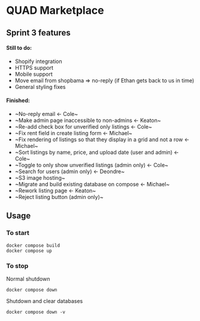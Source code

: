 # QUAD Marketplace

## Sprint 3 features
#### Still to do:
- Shopify integration
- HTTPS support
- Mobile support
- Move email from shopbama => no-reply (if Ethan gets back to us in time)
- General styling fixes
#### Finished:
- ~No-reply email <- Cole~
- ~Make admin page inaccessible to non-admins <- Keaton~
- ~Re-add check box for unverified only listings <- Cole~
- ~Fix rent field in create listing form <- Michael~
- ~Fix rendering of listings so that they display in a grid and not a row <- Michael~
- ~Sort listings by name, price, and upload date (user and admin) <- Cole~
- ~Toggle to only show unverified listings (admin only) <- Cole~
- ~Search for users (admin only) <- Deondre~
- ~S3 image hosting~
- ~Migrate and build existing database on compose <- Michael~
- ~Rework listing page <- Keaton~
- ~Reject listing button (admin only)~

## Usage
### To start
```
docker compose build
docker compose up
```
### To stop
Normal shutdown
```
docker compose down
```
Shutdown and clear databases
```
docker compose down -v
```

